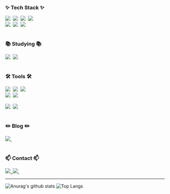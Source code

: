 <h3>✨ Tech Stack ✨</h3>
<div>
  <img src="https://img.shields.io/badge/Spring_Security-6DB33F?style=for-the-badge&logo=Spring-Security&logoColor=white" />&nbsp
  <img src="https://img.shields.io/badge/Spring_JPA-6DB33F?style=for-the-badge&logo=spring&logoColor=white" />&nbsp
  <img src="https://img.shields.io/badge/Spring_Boot-6DB33F?style=for-the-badge&logo=Spring-Boot&logoColor=white" />&nbsp
  <img src="https://img.shields.io/badge/Java-ED8B00?style=for-the-badge&logo=openjdk&logoColor=white" />&nbsp
</div>

<div>
  <img src="https://img.shields.io/badge/Mysql-4479A1?style=for-the-badge&logo=Mysql&logoColor=black" />&nbsp
  <img src="https://img.shields.io/badge/mongodb-47A248?style=for-the-badge&logo=MongoDB&logoColor=white">&nbsp
  <img src="https://img.shields.io/badge/Redis-DC382D?style=for-the-badge&logo=Redis&logoColor=white" />&nbsp
</div>

<br>

<h3>📚 Studying 📚</h3>
<div>
  <img src="https://img.shields.io/badge/MSA-%23039BE5.svg?&style=for-the-badge&logo=MSA&logoColor=white" />&nbsp
  <img src="https://img.shields.io/badge/Apache Kafka-231F20?style=for-the-badge&logo=Apache Kafka&logoColor=white">&nbsp
</div>

<br>

<h3>🛠 Tools 🛠</h3>
<div>
  <img src="https://img.shields.io/badge/git-F05033.svg?style=for-the-badge&logo=git&logoColor=white" />&nbsp
  <img src="https://img.shields.io/badge/github-181717.svg?style=for-the-badge&logo=github&logoColor=white" />&nbsp
  <img src="https://img.shields.io/badge/Notion-F3F3F3.svg?style=for-the-badge&logo=notion&logoColor=black" />&nbsp
</div>

<div>
  <img src="https://img.shields.io/badge/Slack-4A154B?style=for-the-badge&logo=slack&logoColor=white" />&nbsp
  <img src="https://img.shields.io/badge/figma-F24E1E.svg?style=for-the-badge&logo=figma&logoColor=white" />&nbsp
</div>

<br>

<div>
  <img src="https://img.shields.io/badge/Swagger-85EA2D?style=for-the-badge&logo=swagger&logoColor=white" />&nbsp
  <img src="https://img.shields.io/badge/postman-FF6C37?style=for-the-badge&logo=postman&logoColor=white" />&nbsp
</div>

<br>

<h3>✏️ Blog ✏️</h3>
<div>
  <a href="https://velog.io/@imeline">
    <img src="https://img.shields.io/badge/Velog-1EBC8F?style=for-the-badge&logo=velog&logoColor=white" />&nbsp
  </a>
</div>

<!-- [![Velog's GitHub stats](https://velog-readme-stats.vercel.app/api?name=imeline)](https://velog.io/@imeline/posts) -->

<br>

<h3>📫 Contact 📫</h3>
<div>
  <a href="mailto:iseonju745@gmail.com">
    <img
      src="https://img.shields.io/badge/iseonju745@gmail.com-D14836?style=for-the-badge&logo=gmail&logoColor=white" />&nbsp
  </a>
  <a href="https://discordapp.com/users/_seosun">
    <img
      src="https://img.shields.io/badge/Discord-7289DA?style=for-the-badge&logo=discord&logoColor=white " />&nbsp
  </a>
</div>

----

![Anurag's github stats](https://github-readme-stats.vercel.app/api?username=imeline&theme=material-palenight&show_icons=true) ![Top Langs](https://github-readme-stats.vercel.app/api/top-langs/?username=imeline&layout=compact)
